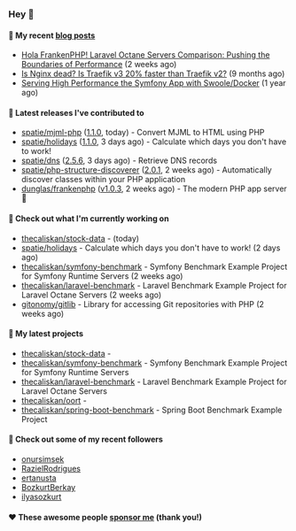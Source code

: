 ### Hey 👋

#### 📜 My recent [blog posts](https://caliskanemre.medium.com/)

- [Hola FrankenPHP! Laravel Octane Servers Comparison: Pushing the Boundaries of Performance](https://medium.com/beyn-technology/hola-frankenphp-laravel-octane-servers-comparison-pushing-the-boundaries-of-performance-d3e7ad8e652c?source=rss-cf41ab240584------2) (2 weeks ago)
- [Is Nginx dead? Is Traefik v3 20% faster than Traefik v2?](https://medium.com/beyn-technology/is-nginx-dead-is-traefik-v3-20-faster-than-traefik-v2-f28ffb7eed3e?source=rss-cf41ab240584------2) (9 months ago)
- [Serving High Performance the Symfony App with Swoole/Docker](https://medium.com/beyn-technology/serving-high-performance-the-symfony-app-with-swoole-docker-758d8f176889?source=rss-cf41ab240584------2) (1 year ago)

#### 🔭 Latest releases I've contributed to

- [spatie/mjml-php](https://github.com/spatie/mjml-php) ([1.1.0](https://github.com/spatie/mjml-php/releases/tag/1.1.0), today) - Convert MJML to HTML using PHP
- [spatie/holidays](https://github.com/spatie/holidays) ([1.1.0](https://github.com/spatie/holidays/releases/tag/1.1.0), 3 days ago) - Calculate which days you don&#39;t have to work!
- [spatie/dns](https://github.com/spatie/dns) ([2.5.6](https://github.com/spatie/dns/releases/tag/2.5.6), 3 days ago) - Retrieve DNS records
- [spatie/php-structure-discoverer](https://github.com/spatie/php-structure-discoverer) ([2.0.1](https://github.com/spatie/php-structure-discoverer/releases/tag/2.0.1), 2 weeks ago) - Automatically discover classes within your PHP application
- [dunglas/frankenphp](https://github.com/dunglas/frankenphp) ([v1.0.3](https://github.com/dunglas/frankenphp/releases/tag/v1.0.3), 2 weeks ago) - The modern PHP app server 🧟

#### 👷 Check out what I'm currently working on

- [thecaliskan/stock-data](https://github.com/thecaliskan/stock-data) -  (today)
- [spatie/holidays](https://github.com/spatie/holidays) - Calculate which days you don&#39;t have to work! (2 days ago)
- [thecaliskan/symfony-benchmark](https://github.com/thecaliskan/symfony-benchmark) - Symfony Benchmark Example Project for Symfony Runtime Servers  (2 weeks ago)
- [thecaliskan/laravel-benchmark](https://github.com/thecaliskan/laravel-benchmark) - Laravel Benchmark Example Project for Laravel Octane Servers (2 weeks ago)
- [gitonomy/gitlib](https://github.com/gitonomy/gitlib) - Library for accessing Git repositories with PHP (2 weeks ago)

#### 🌱 My latest projects

- [thecaliskan/stock-data](https://github.com/thecaliskan/stock-data) - 
- [thecaliskan/symfony-benchmark](https://github.com/thecaliskan/symfony-benchmark) - Symfony Benchmark Example Project for Symfony Runtime Servers 
- [thecaliskan/laravel-benchmark](https://github.com/thecaliskan/laravel-benchmark) - Laravel Benchmark Example Project for Laravel Octane Servers
- [thecaliskan/oort](https://github.com/thecaliskan/oort) - 
- [thecaliskan/spring-boot-benchmark](https://github.com/thecaliskan/spring-boot-benchmark) - Spring Boot Benchmark Example Project

#### 👯 Check out some of my recent followers

- [onursimsek](https://github.com/onursimsek)
- [RazielRodrigues](https://github.com/RazielRodrigues)
- [ertanusta](https://github.com/ertanusta)
- [BozkurtBerkay](https://github.com/BozkurtBerkay)
- [ilyasozkurt](https://github.com/ilyasozkurt)

#### ❤️ These awesome people [sponsor me](https://github.com/sponsors/thecaliskan) (thank you!)

